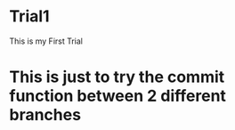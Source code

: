 # Trial1
This is my First Trial
# This is just to try the commit function between 2 different branches 
